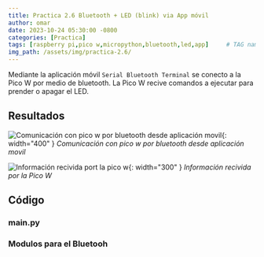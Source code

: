 ```yaml
---
title: Practica 2.6 Bluetooth + LED (blink) via App móvil
author: omar
date: 2023-10-24 05:30:00 -0800
categories: [Practica]
tags: [raspberry pi,pico w,micropython,bluetooth,led,app]     # TAG names should always be lowercase
img_path: /assets/img/practica-2.6/
---
```


Mediante la aplicación móvil `Serial Bluetooth Terminal` se conecto a la Pico W por medio de bluetooth.
La Pico W recive comandos a ejecutar para prender o apagar el LED.

## Resultados

![Comunicación con pico w por bluetooth desde aplicación movil](bluetooth-movil.jpg){: width="400" }
_Comunicación con pico w por bluetooth desde aplicación movil_

![Información recivida port la pico w](respuesta-pico.jpg){: width="300" }
_Información recivida por la Pico W_

## Código

### main.py

<script src="https://emgithub.com/embed-v2.js?target=https%3A%2F%2Fgithub.com%2FValdezFOmar%2Fmicropython-projects%2Fblob%2Fmain%2Fprojects%2Fbluetooth%2Fblink%2Fmain.py&style=atom-one-dark&type=code&showBorder=on&showLineNumbers=on&showFileMeta=on&showCopy=on"></script>

### Modulos para el Bluetooh

<script src="https://emgithub.com/embed-v2.js?target=https%3A%2F%2Fgithub.com%2FValdezFOmar%2Fmicropython-projects%2Fblob%2Fmain%2Fprojects%2Fbluetooth%2Fblink%2Fble_simple_peripheral.py&style=atom-one-dark&type=code&showBorder=on&showLineNumbers=on&showFileMeta=on&showCopy=on"></script>

<script src="https://emgithub.com/embed-v2.js?target=https%3A%2F%2Fgithub.com%2FValdezFOmar%2Fmicropython-projects%2Fblob%2Fmain%2Fprojects%2Fbluetooth%2Fblink%2Fble_advertising.py&style=atom-one-dark&type=code&showBorder=on&showLineNumbers=on&showFileMeta=on&showCopy=on"></script>
